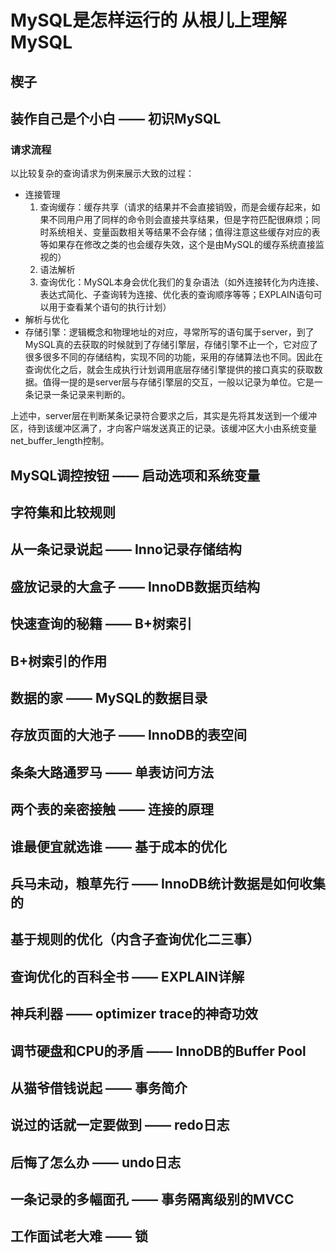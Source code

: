 # MySQL是怎样运行的 从根儿上理解MySQL

## 楔子

## 装作自己是个小白 —— 初识MySQL

### 请求流程

以比较复杂的查询请求为例来展示大致的过程：
- 连接管理
    1. 查询缓存：缓存共享（请求的结果并不会直接销毁，而是会缓存起来，如果不同用户用了同样的命令则会直接共享结果，但是字符匹配很麻烦；同时系统相关、变量函数相关等结果不会存储；值得注意这些缓存对应的表等如果存在修改之类的也会缓存失效，这个是由MySQL的缓存系统直接监视的）
    2. 语法解析
    3. 查询优化：MySQL本身会优化我们的复杂语法（如外连接转化为内连接、表达式简化、子查询转为连接、优化表的查询顺序等等；EXPLAIN语句可以用于查看某个语句的执行计划）
- 解析与优化
- 存储引擎：逻辑概念和物理地址的对应，寻常所写的语句属于server，到了MySQL真的去获取的时候就到了存储引擎层，存储引擎不止一个，它对应了很多很多不同的存储结构，实现不同的功能，采用的存储算法也不同。因此在查询优化之后，就会生成执行计划调用底层存储引擎提供的接口真实的获取数据。值得一提的是server层与存储引擎层的交互，一般以记录为单位。它是一条记录一条记录来判断的。

上述中，server层在判断某条记录符合要求之后，其实是先将其发送到一个缓冲区，待到该缓冲区满了，才向客户端发送真正的记录。该缓冲区大小由系统变量net_buffer_length控制。

## MySQL调控按钮 —— 启动选项和系统变量

## 字符集和比较规则

## 从一条记录说起 —— Inno记录存储结构

## 盛放记录的大盒子 —— InnoDB数据页结构

## 快速查询的秘籍 —— B+树索引

## B+树索引的作用

## 数据的家 —— MySQL的数据目录

## 存放页面的大池子 —— InnoDB的表空间

## 条条大路通罗马 —— 单表访问方法

## 两个表的亲密接触 —— 连接的原理

## 谁最便宜就选谁 —— 基于成本的优化

## 兵马未动，粮草先行 —— InnoDB统计数据是如何收集的

## 基于规则的优化（内含子查询优化二三事）

## 查询优化的百科全书 —— EXPLAIN详解

## 神兵利器 —— optimizer trace的神奇功效

## 调节硬盘和CPU的矛盾 —— InnoDB的Buffer Pool

## 从猫爷借钱说起 —— 事务简介

## 说过的话就一定要做到 —— redo日志

## 后悔了怎么办 —— undo日志

## 一条记录的多幅面孔 —— 事务隔离级别的MVCC

## 工作面试老大难 —— 锁
